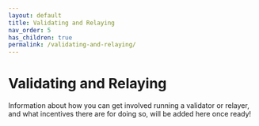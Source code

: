 ```yaml
---
layout: default
title: Validating and Relaying
nav_order: 5
has_children: true
permalink: /validating-and-relaying/
---
```

# Validating and Relaying
Information about how you can get involved running a validator or relayer, and what incentives there are for doing so, will be added here once ready!
